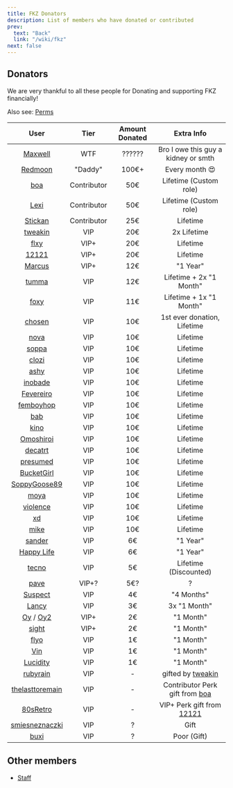 ```yaml
---
title: FKZ Donators
description: List of members who have donated or contributed
prev:
  text: "Back"
  link: "/wiki/fkz"
next: false
---
```


## Donators

We are very thankful to all these people for Donating and supporting FKZ financially!

Also see: [Perms](/wiki/fkz/servers/perms)

|                                                            User                                                            |    Tier     | Amount Donated |                                       Extra Info                                        |
| :------------------------------------------------------------------------------------------------------------------------: | :---------: | :------------: | :-------------------------------------------------------------------------------------: |
|                              [Maxwell](https://steamcommunity.com/profiles/76561198241119894)                              |     WTF     |     ??????     |                           Bro I owe this guy a kidney or smth                           |
|                              [Redmoon](https://steamcommunity.com/profiles/76561198260657129)                              |   "Daddy"   |     100€+      |                                     Every month 😍                                      |
|                                [boa](https://steamcommunity.com/profiles/76561199214310539)                                | Contributor |      50€       |                                 Lifetime (Custom role)                                  |
|                               [Lexi](https://steamcommunity.com/profiles/76561199385094595)                                | Contributor |      50€       |                                 Lifetime (Custom role)                                  |
|                              [Stickan](https://steamcommunity.com/profiles/76561198933308155)                              | Contributor |      25€       |                                        Lifetime                                         |
|                              [tweakin](http://steamcommunity.com/profiles/76561198171200427)                               |     VIP     |      20€       |                                       2x Lifetime                                       |
|                               [flxy](https://steamcommunity.com/profiles/76561198022292556)                                |    VIP+     |      20€       |                                        Lifetime                                         |
|                               [12121](https://steamcommunity.com/profiles/76561199517697568)                               |    VIP+     |      20€       |                                        Lifetime                                         |
|                               [Marcus](http://steamcommunity.com/profiles/76561198967068383)                               |    VIP+     |      12€       |                                        "1 Year"                                         |
|                               [tumma](https://steamcommunity.com/profiles/76561198119556717)                               |     VIP     |      12€       |                                 Lifetime + 2x "1 Month"                                 |
|                                [foxy](http://steamcommunity.com/profiles/76561199173958149)                                |     VIP     |      11€       |                                 Lifetime + 1x "1 Month"                                 |
|                              [chosen](https://steamcommunity.com/profiles/76561198140731752)                               |     VIP     |      10€       |                               1st ever donation, Lifetime                               |
|                               [nova](https://steamcommunity.com/profiles/76561198840095526)                                |     VIP     |      10€       |                                        Lifetime                                         |
|                               [soppa](https://steamcommunity.com/profiles/76561198879526659)                               |     VIP     |      10€       |                                        Lifetime                                         |
|                               [clozi](https://steamcommunity.com/profiles/76561198165611254)                               |     VIP     |      10€       |                                        Lifetime                                         |
|                               [ashy](https://steamcommunity.com/profiles/76561198851903962)                                |     VIP     |      10€       |                                        Lifetime                                         |
|                              [inobade](https://steamcommunity.com/profiles/76561198200522101)                              |     VIP     |      10€       |                                        Lifetime                                         |
|                            [Fevereiro](https://steamcommunity.com/profiles/76561198173568365/)                             |     VIP     |      10€       |                                        Lifetime                                         |
|                             [femboyhop](https://steamcommunity.com/profiles/76561199500948883)                             |     VIP     |      10€       |                                        Lifetime                                         |
|                                [bab](https://steamcommunity.com/profiles/76561198860773846)                                |     VIP     |      10€       |                                        Lifetime                                         |
|                                [kino](http://steamcommunity.com/profiles/76561198355327911)                                |     VIP     |      10€       |                                        Lifetime                                         |
|                             [Omoshiroi](https://steamcommunity.com/profiles/76561198344316711)                             |     VIP     |      10€       |                                        Lifetime                                         |
|                              [decatrt](https://steamcommunity.com/profiles/76561199060612843)                              |     VIP     |      10€       |                                        Lifetime                                         |
|                             [presumed](https://steamcommunity.com/profiles/76561199106917683)                              |     VIP     |      10€       |                                        Lifetime                                         |
|                            [BucketGirl](https://steamcommunity.com/profiles/76561199180685548)                             |     VIP     |      10€       |                                        Lifetime                                         |
|                           [SoppyGoose89](https://steamcommunity.com/profiles/76561199027433336)                            |     VIP     |      10€       |                                        Lifetime                                         |
|                               [moya](https://steamcommunity.com/profiles/76561199114338861)                                |     VIP     |      10€       |                                        Lifetime                                         |
|                             [violence](https://steamcommunity.com/profiles/76561198820444962)                              |     VIP     |      10€       |                                        Lifetime                                         |
|                                [xd](https://steamcommunity.com/profiles/76561199115033747)                                 |     VIP     |      10€       |                                        Lifetime                                         |
|                               [mike](https://steamcommunity.com/profiles/76561199830167780)                                |     VIP     |      10€       |                                        Lifetime                                         |
|                              [sander](https://steamcommunity.com/profiles/76561198144620830)                               |     VIP     |       6€       |                                        "1 Year"                                         |
|                             [Happy Life](http://steamcommunity.com/profiles/76561198162007521)                             |     VIP     |       6€       |                                        "1 Year"                                         |
|                              [tecno](https://steamcommunity.com/profiles/765611990183446499)                               |     VIP     |       5€       |                                  Lifetime (Discounted)                                  |
|                               [pave](https://steamcommunity.com/profiles/76561198314508107)                                |    VIP+?    |      5€?       |                                            ?                                            |
|                              [Suspect](http://steamcommunity.com/profiles/76561199004924295)                               |     VIP     |       4€       |                                       "4 Months"                                        |
|                               [Lancy](http://steamcommunity.com/profiles/76561198810381192)                                |     VIP     |       3€       |                                      3x "1 Month"                                       |
| [Oy](https://steamcommunity.com/profiles/76561198384759348) / [Oy2](https://steamcommunity.com/profiles/76561199096177681) |    VIP+     |       2€       |                                        "1 Month"                                        |
|                               [sight](https://steamcommunity.com/profiles/76561199001833144)                               |    VIP+     |       2€       |                                        "1 Month"                                        |
|                               [flyo](https://steamcommunity.com/profiles/76561199001474057)                                |     VIP     |       1€       |                                        "1 Month"                                        |
|                                [Vin](http://steamcommunity.com/profiles/76561198954006279)                                 |     VIP     |       1€       |                                        "1 Month"                                        |
|                              [Lucidity](http://steamcommunity.com/profiles/76561198207657755)                              |     VIP     |       1€       |                                        "1 Month"                                        |
|                             [rubyrain](https://steamcommunity.com/profiles/76561198298163936)                              |     VIP     |       -        |        gifted by [tweakin](http://steamcommunity.com/profiles/76561198171200427)        |
|                          [thelasttoremain](https://steamcommunity.com/profiles/76561199820601277)                          |     VIP     |       -        | Contributor Perk gift from [boa](https://steamcommunity.com/profiles/76561199214310539) |
|                             [80sRetro](https://steamcommunity.com/profiles/76561198844479708)                              |     VIP     |       -        |   VIP+ Perk gift from [12121](https://steamcommunity.com/profiles/76561199517697568)    |
|                          [smiesneznaczki](https://steamcommunity.com/profiles/76561198325578948)                           |     VIP     |       ?        |                                          Gift                                           |
|                               [buxi](https://steamcommunity.com/profiles/76561198410857586)                                |     VIP     |       ?        |                                       Poor (Gift)                                       |

## Other members

- [Staff](/wiki/fkz/staff)
